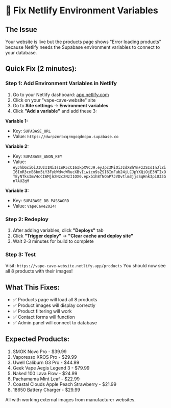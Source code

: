 # 🔧 Fix Netlify Environment Variables

## The Issue
Your website is live but the products page shows "Error loading products" because Netlify needs the Supabase environment variables to connect to your database.

## Quick Fix (2 minutes):

### Step 1: Add Environment Variables in Netlify
1. Go to your Netlify dashboard: [app.netlify.com](https://app.netlify.com)
2. Click on your "vape-cave-website" site
3. Go to **Site settings** → **Environment variables**
4. Click **"Add a variable"** and add these 3:

**Variable 1:**
- Key: `SUPABASE_URL`
- Value: `https://dwrpznnbcqrmgoqdnqpo.supabase.co`

**Variable 2:**
- Key: `SUPABASE_ANON_KEY`
- Value: `eyJhbGciOiJIUzI1NiIsInR5cCI6IkpXVCJ9.eyJpc3MiOiJzdXBhYmFzZSIsInJlZiI6ImR3cnB6bm5iY3FybWdvcWRucXBvIiwicm9sZSI6ImFub24iLCJpYXQiOjE3NTIxOTEyNTksImV4cCI6MjA2Nzc2NzI1OX0.epxb1h8fNOaP7JVDvtlm3jjsSqHnk3piU33Gn7AUZqM`

**Variable 3:**
- Key: `SUPABASE_DB_PASSWORD`
- Value: `VapeCave2024!`

### Step 2: Redeploy
1. After adding variables, click **"Deploys"** tab
2. Click **"Trigger deploy"** → **"Clear cache and deploy site"**
3. Wait 2-3 minutes for build to complete

### Step 3: Test
Visit: `https://vape-cave-website.netlify.app/products`
You should now see all 8 products with their images!

## What This Fixes:
- ✅ Products page will load all 8 products
- ✅ Product images will display correctly
- ✅ Product filtering will work
- ✅ Contact forms will function
- ✅ Admin panel will connect to database

## Expected Products:
1. SMOK Novo Pro - $39.99
2. Vaporesso XROS Pro - $29.99  
3. Uwell Caliburn G3 Pro - $44.99
4. Geek Vape Aegis Legend 3 - $79.99
5. Naked 100 Lava Flow - $24.99
6. Pachamama Mint Leaf - $22.99
7. Coastal Clouds Apple Peach Strawberry - $21.99
8. 18650 Battery Charger - $29.99

All with working external images from manufacturer websites.
